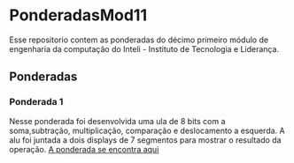 # PonderadasMod11

Esse repositorio contem as ponderadas do décimo primeiro módulo de engenharia da computação do Inteli - Instituto de Tecnologia e Liderança.

## Ponderadas

### Ponderada 1

Nesse ponderada foi desenvolvida uma ula de 8 bits com a soma,subtração, multiplicação, comparação e deslocamento a esquerda. A alu foi juntada a dois displays de 7 segmentos para mostrar o resultado da operação.
[A ponderada se encontra aqui](./Ponderada1/README.md)